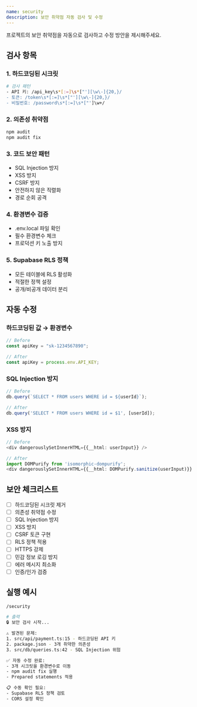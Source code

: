 ```yaml
---
name: security
description: 보안 취약점 자동 검사 및 수정
---
```


프로젝트의 보안 취약점을 자동으로 검사하고 수정 방안을 제시해주세요.

## 검사 항목

### 1. 하드코딩된 시크릿
```bash
# 검사 패턴
- API 키: /api_key\s*[:=]\s*["'][\w\-]{20,}/
- 토큰: /token\s*[:=]\s*["'][\w\-]{20,}/
- 비밀번호: /password\s*[:=]\s*["']\w+/
```

### 2. 의존성 취약점
```bash
npm audit
npm audit fix
```

### 3. 코드 보안 패턴
- SQL Injection 방지
- XSS 방지
- CSRF 방지
- 안전하지 않은 직렬화
- 경로 순회 공격

### 4. 환경변수 검증
- .env.local 파일 확인
- 필수 환경변수 체크
- 프로덕션 키 노출 방지

### 5. Supabase RLS 정책
- 모든 테이블에 RLS 활성화
- 적절한 정책 설정
- 공개/비공개 데이터 분리

## 자동 수정

### 하드코딩된 값 → 환경변수
```typescript
// Before
const apiKey = "sk-1234567890";

// After
const apiKey = process.env.API_KEY;
```

### SQL Injection 방지
```typescript
// Before
db.query(`SELECT * FROM users WHERE id = ${userId}`);

// After
db.query('SELECT * FROM users WHERE id = $1', [userId]);
```

### XSS 방지
```typescript
// Before
<div dangerouslySetInnerHTML={{__html: userInput}} />

// After
import DOMPurify from 'isomorphic-dompurify';
<div dangerouslySetInnerHTML={{__html: DOMPurify.sanitize(userInput)}} />
```

## 보안 체크리스트

- [ ] 하드코딩된 시크릿 제거
- [ ] 의존성 취약점 수정
- [ ] SQL Injection 방지
- [ ] XSS 방지
- [ ] CSRF 토큰 구현
- [ ] RLS 정책 적용
- [ ] HTTPS 강제
- [ ] 민감 정보 로깅 방지
- [ ] 에러 메시지 최소화
- [ ] 인증/인가 검증

## 실행 예시
```bash
/security

# 출력
🔒 보안 검사 시작...

⚠️ 발견된 문제:
1. src/api/payment.ts:15 - 하드코딩된 API 키
2. package.json - 3개 취약한 의존성
3. src/db/queries.ts:42 - SQL Injection 위험

✅ 자동 수정 완료:
- 3개 시크릿을 환경변수로 이동
- npm audit fix 실행
- Prepared statements 적용

📋 수동 확인 필요:
- Supabase RLS 정책 검토
- CORS 설정 확인
```